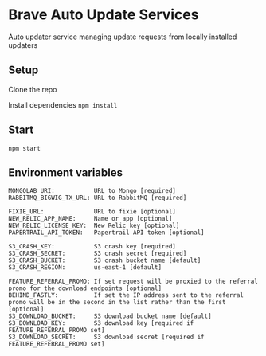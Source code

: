 # Brave Auto Update Services

Auto updater service managing update requests from locally installed updaters

## Setup

Clone the repo

Install dependencies `npm install`

## Start

`npm start`

## Environment variables

```
MONGOLAB_URI:           URL to Mongo [required]
RABBITMQ_BIGWIG_TX_URL: URL to RabbitMQ [required]

FIXIE_URL:              URL to fixie [optional]
NEW_RELIC_APP_NAME:     Name or app [optional]
NEW_RELIC_LICENSE_KEY:  New Relic key [optional]
PAPERTRAIL_API_TOKEN:   Papertrail API token [optional]

S3_CRASH_KEY:           S3 crash key [required]
S3_CRASH_SECRET:        S3 crash secret [required]
S3_CRASH_BUCKET:        S3 crash bucket name [default]
S3_CRASH_REGION:        us-east-1 [default]

FEATURE_REFERRAL_PROMO: If set request will be proxied to the referral promo for the download endpoints [optional]
BEHIND_FASTLY:          If set the IP address sent to the referral promo will be in the second in the list rather than the first [optional]
S3_DOWNLOAD_BUCKET:     S3 download bucket name [default]
S3_DOWNLOAD_KEY:        S3 download key [required if FEATURE_REFERRAL_PROMO set]
S3_DOWNLOAD_SECRET:     S3 download secret [required if FEATURE_REFERRAL_PROMO set]
```
